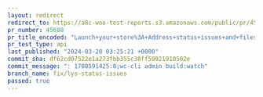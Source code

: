 ```yaml
---
layout: redirect
redirect_to: https://a8c-woo-test-reports.s3.amazonaws.com/public/pr/45688/api/index.html
pr_number: 45688
pr_title_encoded: "Launch+your+store%3A+Address+status+issues+and+filesystem"
pr_test_type: api
last_published: "2024-03-20 03:25:21 +0000"
commit_sha: df62cd07522e1a273fbb355c38ff59921910502e
commit_message: ": 1708591425:0;wc-cli admin build:watch"
branch_name: fix/lys-status-issues
passed: true
---
```


